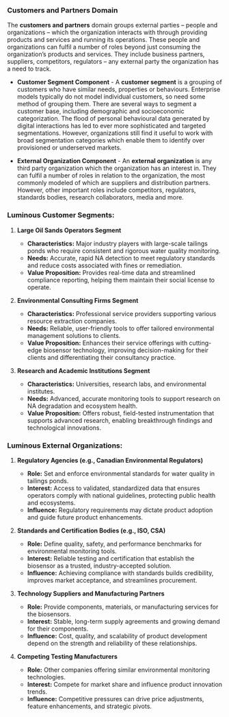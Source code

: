 ### Customers and Partners Domain
The **customers and partners** domain groups external parties – people and organizations – which the organization interacts with through providing products and services and running its operations. These people and organizations can fulfil a number of roles beyond just consuming the organization’s products and services. They include business partners, suppliers, competitors, regulators – any external party the organization has a need to track.

- **Customer Segment Component** - A **customer segment** is a grouping of customers who have similar needs, properties or behaviours. Enterprise models typically do not model individual customers, so need some method of grouping them. There are several ways to segment a customer base, including demographic and socioeconomic categorization. The flood of personal behavioural data generated by digital interactions has led to ever more sophisticated and targeted segmentations. However, organizations still find it useful to work with broad segmentation categories which enable them to identify over provisioned or underserved markets.

- **External Organization Component** - An **external organization** is any third party organization which the organization has an interest in. They can fulfil a number of roles in relation to the organization, the most commonly modeled of which are suppliers and distribution partners. However, other important roles include competitors, regulators, standards bodies, research collaborators, media and more.

### Luminous Customer Segments:

1. **Large Oil Sands Operators Segment**  
   - **Characteristics:** Major industry players with large-scale tailings ponds who require consistent and rigorous water quality monitoring.  
   - **Needs:** Accurate, rapid NA detection to meet regulatory standards and reduce costs associated with fines or remediation.  
   - **Value Proposition:** Provides real-time data and streamlined compliance reporting, helping them maintain their social license to operate.

2. **Environmental Consulting Firms Segment**  
   - **Characteristics:** Professional service providers supporting various resource extraction companies.  
   - **Needs:** Reliable, user-friendly tools to offer tailored environmental management solutions to clients.  
   - **Value Proposition:** Enhances their service offerings with cutting-edge biosensor technology, improving decision-making for their clients and differentiating their consultancy practice.

3. **Research and Academic Institutions Segment**  
   - **Characteristics:** Universities, research labs, and environmental institutes.  
   - **Needs:** Advanced, accurate monitoring tools to support research on NA degradation and ecosystem health.  
   - **Value Proposition:** Offers robust, field-tested instrumentation that supports advanced research, enabling breakthrough findings and technological innovations.

### Luminous External Organizations:

1. **Regulatory Agencies (e.g., Canadian Environmental Regulators)**  
   - **Role:** Set and enforce environmental standards for water quality in tailings ponds.  
   - **Interest:** Access to validated, standardized data that ensures operators comply with national guidelines, protecting public health and ecosystems.  
   - **Influence:** Regulatory requirements may dictate product adoption and guide future product enhancements.

2. **Standards and Certification Bodies (e.g., ISO, CSA)**  
   - **Role:** Define quality, safety, and performance benchmarks for environmental monitoring tools.  
   - **Interest:** Reliable testing and certification that establish the biosensor as a trusted, industry-accepted solution.  
   - **Influence:** Achieving compliance with standards builds credibility, improves market acceptance, and streamlines procurement.

3. **Technology Suppliers and Manufacturing Partners**  
   - **Role:** Provide components, materials, or manufacturing services for the biosensors.  
   - **Interest:** Stable, long-term supply agreements and growing demand for their components.  
   - **Influence:** Cost, quality, and scalability of product development depend on the strength and reliability of these relationships.

4. **Competing Testing Manufacturers**  
   - **Role:** Other companies offering similar environmental monitoring technologies.  
   - **Interest:** Compete for market share and influence product innovation trends.  
   - **Influence:** Competitive pressures can drive price adjustments, feature enhancements, and strategic pivots.

